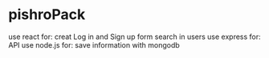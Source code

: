 # pishroPack
use react for:
creat Log in and Sign up form
search in users
use express for:
API
use node.js for:
save information with mongodb
